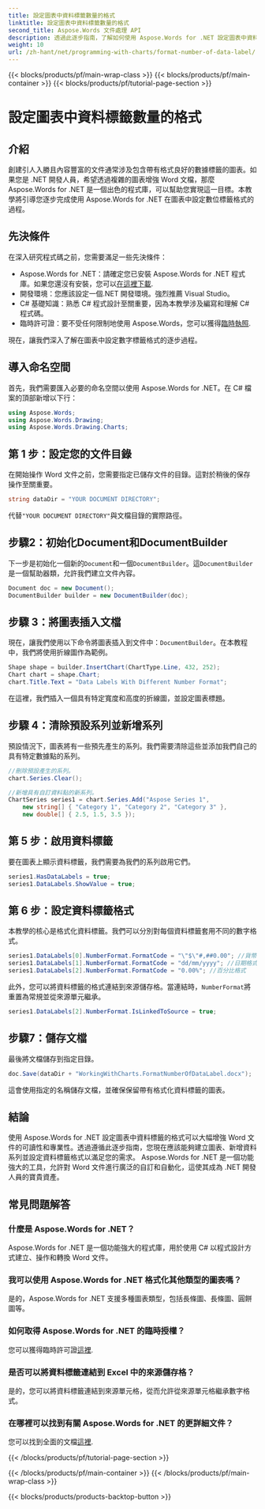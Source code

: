 ```yaml
---
title: 設定圖表中資料標籤數量的格式
linktitle: 設定圖表中資料標籤數量的格式
second_title: Aspose.Words 文件處理 API
description: 透過此逐步指南，了解如何使用 Aspose.Words for .NET 設定圖表中資料標籤的格式。輕鬆增強您的 Word 文件。
weight: 10
url: /zh-hant/net/programming-with-charts/format-number-of-data-label/
---
```


{{< blocks/products/pf/main-wrap-class >}}
{{< blocks/products/pf/main-container >}}
{{< blocks/products/pf/tutorial-page-section >}}

# 設定圖表中資料標籤數量的格式

## 介紹

創建引人入勝且內容豐富的文件通常涉及包含帶有格式良好的數據標籤的圖表。如果您是 .NET 開發人員，希望透過複雜的圖表增強 Word 文檔，那麼 Aspose.Words for .NET 是一個出色的程式庫，可以幫助您實現這一目標。本教學將引導您逐步完成使用 Aspose.Words for .NET 在圖表中設定數位標籤格式的過程。

## 先決條件

在深入研究程式碼之前，您需要滿足一些先決條件：

-  Aspose.Words for .NET：請確定您已安裝 Aspose.Words for .NET 程式庫。如果您還沒有安裝，您可以[在這裡下載](https://releases.aspose.com/words/net/).
- 開發環境：您應該設定一個.NET 開發環境。強烈推薦 Visual Studio。
- C# 基礎知識：熟悉 C# 程式設計至關重要，因為本教學涉及編寫和理解 C# 程式碼。
- 臨時許可證：要不受任何限制地使用 Aspose.Words，您可以獲得[臨時執照](https://purchase.aspose.com/temporary-license/).

現在，讓我們深入了解在圖表中設定數字標籤格式的逐步過程。

## 導入命名空間

首先，我們需要匯入必要的命名空間以使用 Aspose.Words for .NET。在 C# 檔案的頂部新增以下行：

```csharp
using Aspose.Words;
using Aspose.Words.Drawing;
using Aspose.Words.Drawing.Charts;
```

## 第 1 步：設定您的文件目錄

在開始操作 Word 文件之前，您需要指定已儲存文件的目錄。這對於稍後的保存操作至關重要。

```csharp
string dataDir = "YOUR DOCUMENT DIRECTORY";
```

代替`"YOUR DOCUMENT DIRECTORY"`與文檔目錄的實際路徑。

## 步驟2：初始化Document和DocumentBuilder

下一步是初始化一個新的`Document`和一個`DocumentBuilder`。這`DocumentBuilder`是一個幫助器類，允許我們建立文件內容。

```csharp
Document doc = new Document();
DocumentBuilder builder = new DocumentBuilder(doc);
```

## 步驟 3：將圖表插入文檔

現在，讓我們使用以下命令將圖表插入到文件中：`DocumentBuilder`。在本教程中，我們將使用折線圖作為範例。

```csharp
Shape shape = builder.InsertChart(ChartType.Line, 432, 252);
Chart chart = shape.Chart;
chart.Title.Text = "Data Labels With Different Number Format";
```

在這裡，我們插入一個具有特定寬度和高度的折線圖，並設定圖表標題。

## 步驟 4：清除預設系列並新增系列

預設情況下，圖表將有一些預先產生的系列。我們需要清除這些並添加我們自己的具有特定數據點的系列。

```csharp
//刪除預設產生的系列。
chart.Series.Clear();

//新增具有自訂資料點的新系列。
ChartSeries series1 = chart.Series.Add("Aspose Series 1", 
	new string[] { "Category 1", "Category 2", "Category 3" }, 
	new double[] { 2.5, 1.5, 3.5 });
```

## 第 5 步：啟用資料標籤

要在圖表上顯示資料標籤，我們需要為我們的系列啟用它們。

```csharp
series1.HasDataLabels = true;
series1.DataLabels.ShowValue = true;
```

## 第 6 步：設定資料標籤格式

本教學的核心是格式化資料標籤。我們可以分別對每個資料標籤套用不同的數字格式。

```csharp
series1.DataLabels[0].NumberFormat.FormatCode = "\"$\"#,##0.00"; //貨幣格式
series1.DataLabels[1].NumberFormat.FormatCode = "dd/mm/yyyy"; //日期格式
series1.DataLabels[2].NumberFormat.FormatCode = "0.00%"; //百分比格式
```

此外，您可以將資料標籤的格式連結到來源儲存格。當連結時，`NumberFormat`將重置為常規並從來源單元繼承。

```csharp
series1.DataLabels[2].NumberFormat.IsLinkedToSource = true;
```

## 步驟7：儲存文檔

最後將文檔儲存到指定目錄。

```csharp
doc.Save(dataDir + "WorkingWithCharts.FormatNumberOfDataLabel.docx");
```

這會使用指定的名稱儲存文檔，並確保保留帶有格式化資料標籤的圖表。

## 結論

使用 Aspose.Words for .NET 設定圖表中資料標籤的格式可以大幅增強 Word 文件的可讀性和專業性。透過遵循此逐步指南，您現在應該能夠建立圖表、新增資料系列並設定資料標籤格式以滿足您的需求。 Aspose.Words for .NET 是一個功能強大的工具，允許對 Word 文件進行廣泛的自訂和自動化，這使其成為 .NET 開發人員的寶貴資產。

## 常見問題解答

### 什麼是 Aspose.Words for .NET？
Aspose.Words for .NET 是一個功能強大的程式庫，用於使用 C# 以程式設計方式建立、操作和轉換 Word 文件。

### 我可以使用 Aspose.Words for .NET 格式化其他類型的圖表嗎？
是的，Aspose.Words for .NET 支援多種圖表類型，包括長條圖、長條圖、圓餅圖等。

### 如何取得 Aspose.Words for .NET 的臨時授權？
您可以獲得臨時許可證[這裡](https://purchase.aspose.com/temporary-license/).

### 是否可以將資料標籤連結到 Excel 中的來源儲存格？
是的，您可以將資料標籤連結到來源單元格，從而允許從來源單元格繼承數字格式。

### 在哪裡可以找到有關 Aspose.Words for .NET 的更詳細文件？
您可以找到全面的文檔[這裡](https://reference.aspose.com/words/net/).

{{< /blocks/products/pf/tutorial-page-section >}}

{{< /blocks/products/pf/main-container >}}
{{< /blocks/products/pf/main-wrap-class >}}

{{< blocks/products/products-backtop-button >}}
